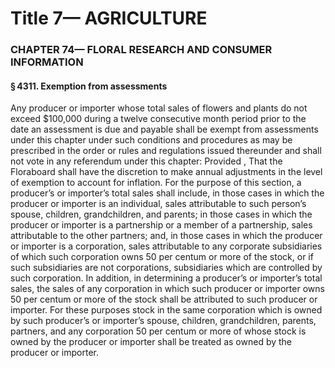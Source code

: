 
# Title 7— AGRICULTURE
### CHAPTER 74— FLORAL RESEARCH AND CONSUMER INFORMATION
#### § 4311. Exemption from assessments

Any producer or importer whose total sales of flowers and plants do not exceed $100,000 during a twelve consecutive month period prior to the date an assessment is due and payable shall be exempt from assessments under this chapter under such conditions and procedures as may be prescribed in the order or rules and regulations issued thereunder and shall not vote in any referendum under this chapter: Provided , That the Floraboard shall have the discretion to make annual adjustments in the level of exemption to account for inflation. For the purpose of this section, a producer’s or importer’s total sales shall include, in those cases in which the producer or importer is an individual, sales attributable to such person’s spouse, children, grandchildren, and parents; in those cases in which the producer or importer is a partnership or a member of a partnership, sales attributable to the other partners; and, in those cases in which the producer or importer is a corporation, sales attributable to any corporate subsidiaries of which such corporation owns 50 per centum or more of the stock, or if such subsidiaries are not corporations, subsidiaries which are controlled by such corporation. In addition, in determining a producer’s or importer’s total sales, the sales of any corporation in which such producer or importer owns 50 per centum or more of the stock shall be attributed to such producer or importer. For these purposes stock in the same corporation which is owned by such producer’s or importer’s spouse, children, grandchildren, parents, partners, and any corporation 50 per centum or more of whose stock is owned by the producer or importer shall be treated as owned by the producer or importer.
